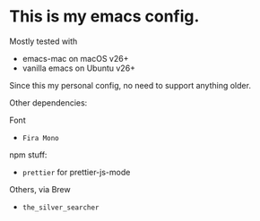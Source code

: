# This is my emacs config.

Mostly tested with

 - emacs-mac on macOS v26+
 - vanilla emacs on Ubuntu v26+

Since this my personal config, no need to support anything older.

Other dependencies:

Font

 - `Fira Mono`

npm stuff:

 - `prettier` for prettier-js-mode

Others, via Brew

 - `the_silver_searcher`
